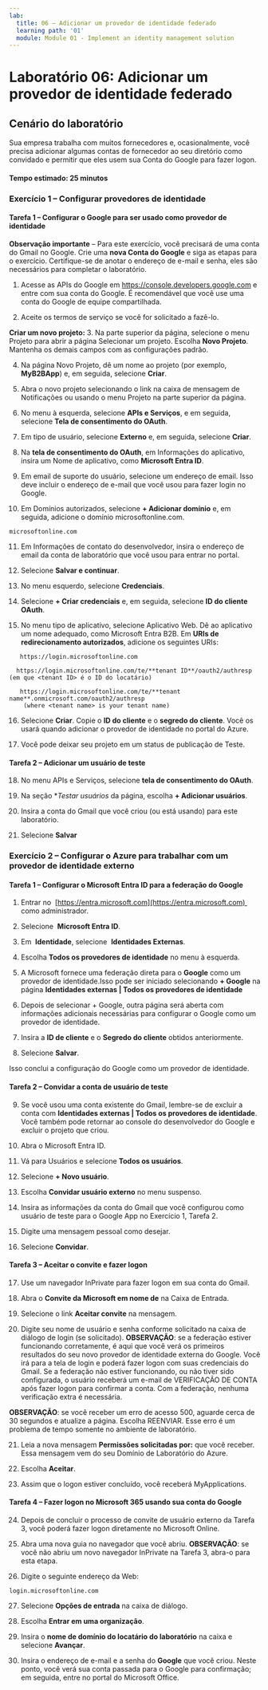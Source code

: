 ```yaml
---
lab:
  title: 06 – Adicionar um provedor de identidade federado
  learning path: '01'
  module: Module 01 - Implement an identity management solution
---
```


# Laboratório 06: Adicionar um provedor de identidade federado

## Cenário do laboratório

Sua empresa trabalha com muitos fornecedores e, ocasionalmente, você precisa adicionar algumas contas de fornecedor ao seu diretório como convidado e permitir que eles usem sua Conta do Google para fazer logon.

#### Tempo estimado: 25 minutos

### Exercício 1 – Configurar provedores de identidade

#### Tarefa 1 – Configurar o Google para ser usado como provedor de identidade

**Observação importante** – Para este exercício, você precisará de uma conta do Gmail no Google. Crie uma **nova Conta do Google** e siga as etapas para o exercício.  Certifique-se de anotar o endereço de e-mail e senha, eles são necessários para completar o laboratório.

1. Acesse as APIs do Google em https://console.developers.google.com e entre com sua conta do Google. É recomendável que você use uma conta do Google de equipe compartilhada.

2. Aceite os termos de serviço se você for solicitado a fazê-lo.

**Criar um novo projeto:**
3. Na parte superior da página, selecione o menu Projeto para abrir a página Selecionar um projeto. Escolha **Novo Projeto**.  Mantenha os demais campos com as configurações padrão.

4. Na página Novo Projeto, dê um nome ao projeto (por exemplo, **MyB2BApp**) e, em seguida, selecione **Criar**.

5. Abra o novo projeto selecionando o link na caixa de mensagem de Notificações ou usando o menu Projeto na parte superior da página.

6. No menu à esquerda, selecione **APIs e Serviços**, e em seguida, selecione **Tela de consentimento do OAuth**.

7. Em tipo de usuário, selecione **Externo** e, em seguida, selecione **Criar**.

8. Na **tela de consentimento do OAuth**, em Informações do aplicativo, insira um Nome de aplicativo, como **Microsoft Entra ID**.

9. Em email de suporte do usuário, selecione um endereço de email. Isso deve incluir o endereço de e-mail que você usou para fazer login no Google.

10. Em Domínios autorizados, selecione **+ Adicionar domínio** e, em seguida, adicione o domínio microsoftonline.com.

   ```
   microsoftonline.com
   ```

11. Em Informações de contato do desenvolvedor, insira o endereço de email da conta de laboratório que você usou para entrar no portal.

12. Selecione **Salvar e continuar**.

13. No menu esquerdo, selecione **Credenciais**.

14. Selecione **+ Criar credenciais** e, em seguida, selecione **ID do cliente OAuth**.

15. No menu tipo de aplicativo, selecione Aplicativo Web. Dê ao aplicativo um nome adequado, como Microsoft Entra B2B. Em **URIs de redirecionamento autorizados**, adicione os seguintes URIs:

   ```
      https://login.microsoftonline.com
   ```
      https://login.microsoftonline.com/te/**tenant ID**/oauth2/authresp    (em que <tenant ID> é o ID do locatário)
   ```
      https://login.microsoftonline.com/te/**tenant name**.onmicrosoft.com/oauth2/authresp
       (where <tenant name> is your tenant name)
   ```

16. Selecione **Criar**. Copie o **ID do cliente** e o **segredo do cliente**. Você os usará quando adicionar o provedor de identidade no portal do Azure.

17. Você pode deixar seu projeto em um status de publicação de Teste.

#### Tarefa 2 – Adicionar um usuário de teste
18. No menu APIs e Serviços, selecione **tela de consentimento do OAuth**.

19. Na seção **Testar usuários* da página, escolha **+ Adicionar usuários**.

20. Insira a conta do Gmail que você criou (ou está usando) para este laboratório.

21. Selecione **Salvar**


### Exercício 2 – Configurar o Azure para trabalhar com um provedor de identidade externo

#### Tarefa 1 – Configurar o Microsoft Entra ID para a federação do Google
1. Entrar no  [https://entra.microsoft.com](https://entra.microsoft.com)  como administrador.

2. Selecione  **Microsoft Entra ID**.

3. Em  **Identidade**, selecione  **Identidades Externas**.

4. Escolha **Todos os provedores de identidade** no menu à esquerda.

5. A Microsoft fornece uma federação direta para o **Google** como um provedor de identidade.Isso pode ser iniciado selecionando **+ Google** na página **Identidades externas | Todos os provedores de identidade**
 
6. Depois de selecionar + Google, outra página será aberta com informações adicionais necessárias para configurar o Google como um provedor de identidade.  

7. Insira a **ID de cliente** e o **Segredo do cliente** obtidos anteriormente.

8. Selecione **Salvar**.

Isso conclui a configuração do Google como um provedor de identidade.

#### Tarefa 2 – Convidar a conta de usuário de teste
9. Se você usou uma conta existente do Gmail, lembre-se de excluir a conta com **Identidades externas | Todos os provedores de identidade**. Você também pode retornar ao console do desenvolvedor do Google e excluir o projeto que criou.

10. Abra o Microsoft Entra ID.

11. Vá para Usuários e selecione **Todos os usuários**.

12. Selecione **+ Novo usuário**.

13. Escolha **Convidar usuário externo** no menu suspenso.

14. Insira as informações da conta do Gmail que você configurou como usuário de teste para o Google App no Exercício 1, Tarefa 2.

15. Digite uma mensagem pessoal como desejar.

16. Selecione **Convidar**.

#### Tarefa 3 – Aceitar o convite e fazer logon
17. Use um navegador InPrivate para fazer logon em sua conta do Gmail.

18. Abra o **Convite da Microsoft em nome de** na Caixa de Entrada.

19. Selecione o link **Aceitar convite** na mensagem.

20. Digite seu nome de usuário e senha conforme solicitado na caixa de diálogo de login (se solicitado).
   **OBSERVAÇÃO**: se a federação estiver funcionando corretamente, é aqui que você verá os primeiros resultados do seu novo provedor de identidade externa do Google.  Você irá para a tela de login e poderá fazer logon com suas credenciais do Gmail.  Se a federação não estiver funcionando, ou não tiver sido configurada, o usuário receberá um e-mail de VERIFICAÇÃO DE CONTA após fazer logon para confirmar a conta.  Com a federação, nenhuma verificação extra é necessária.

   **OBSERVAÇÃO**: se você receber um erro de acesso 500, aguarde cerca de 30 segundos e atualize a página.  Escolha REENVIAR.  Esse erro é um problema de tempo somente no ambiente de laboratório.

21. Leia a nova mensagem **Permissões solicitadas por:** que você receber.  Essa mensagem vem do seu Domínio de Laboratório do Azure.

22. Escolha **Aceitar**.

23. Assim que o logon estiver concluído, você receberá MyApplications.

#### Tarefa 4 – Fazer logon no Microsoft 365 usando sua conta do Google
24. Depois de concluir o processo de convite de usuário externo da Tarefa 3, você poderá fazer logon diretamente no Microsoft Online.

25. Abra uma nova guia no navegador que você abriu.
   **OBSERVAÇÃO**: se você não abriu um novo navegador InPrivate na Tarefa 3, abra-o para esta etapa.

26. Digite o seguinte endereço da Web:

   ```
   login.microsoftonline.com
   ```

27. Selecione **Opções de entrada** na caixa de diálogo.
 
28. Escolha **Entrar em uma organização**.

29. Insira o **nome de domínio do locatário do laboratório** na caixa e selecione **Avançar**.

30. Insira o endereço de e-mail e a senha do **Google** que você criou.
Neste ponto, você verá sua conta passada para o Google para confirmação; em seguida, entre no portal do Microsoft Office.
